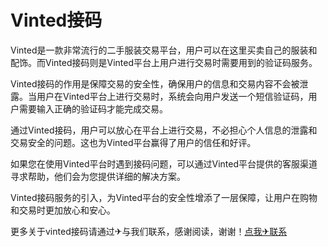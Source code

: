 # Vinted接码

Vinted是一款非常流行的二手服装交易平台，用户可以在这里买卖自己的服装和配饰。而Vinted接码则是Vinted平台上用户进行交易时需要用到的验证码服务。

Vinted接码的作用是保障交易的安全性，确保用户的信息和交易内容不会被泄露。当用户在Vinted平台上进行交易时，系统会向用户发送一个短信验证码，用户需要输入正确的验证码才能完成交易。

通过Vinted接码，用户可以放心在平台上进行交易，不必担心个人信息的泄露和交易安全的问题。这也为Vinted平台赢得了用户的信任和好评。

如果您在使用Vinted平台时遇到接码问题，可以通过Vinted平台提供的客服渠道寻求帮助，他们会为您提供详细的解决方案。

Vinted接码服务的引入，为Vinted平台的安全性增添了一层保障，让用户在购物和交易时更加放心和安心。

更多关于vinted接码请通过✈与我们联系，感谢阅读，谢谢！[点我✈联系](https://ss.k02.cc)